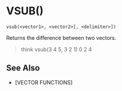 # VSUB()
`vsub(<vector1>, <vector2>[, <delimiter>])`

  Returns the difference between two vectors.

  > think vsub(3 4 5, 3 2 1)
  0 2 4


## See Also
- [VECTOR FUNCTIONS]

